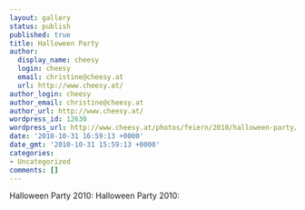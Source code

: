 ```yaml
---
layout: gallery
status: publish
published: true
title: Halloween Party
author:
  display_name: cheesy
  login: cheesy
  email: christine@cheesy.at
  url: http://www.cheesy.at/
author_login: cheesy
author_email: christine@cheesy.at
author_url: http://www.cheesy.at/
wordpress_id: 12630
wordpress_url: http://www.cheesy.at/photos/feiern/2010/halloween-party/
date: '2010-10-31 16:59:13 +0000'
date_gmt: '2010-10-31 15:59:13 +0000'
categories:
- Uncategorized
comments: []
---
```

<!--:de-->Halloween Party 2010:
<!--:--><!--:en-->Halloween Party 2010:
<!--:-->
